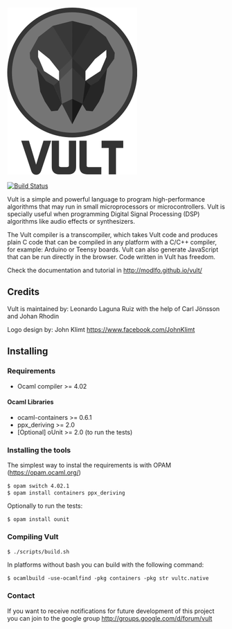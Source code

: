 ![Vult](/other/Images/Vult.png?raw=true "Vult")

[![Build Status](https://travis-ci.org/modlfo/vult.svg?branch=master)](https://travis-ci.org/modlfo/vult)

Vult is a simple and powerful language to program high-performance algorithms that may run in small microprocessors or microcontrollers. Vult is specially useful when programming Digital Signal Processing (DSP) algorithms like audio effects or synthesizers.

The Vult compiler is a transcompiler, which takes Vult code and produces plain C code that can be compiled in any platform with a C/C++ compiler, for example: Arduino or Teensy boards. Vult can also generate JavaScript that can be run directly in the browser. Code written in Vult has freedom.

Check the documentation and tutorial in http://modlfo.github.io/vult/

## Credits

Vult is maintained by: Leonardo Laguna Ruiz with the help of Carl Jönsson and Johan Rhodin

Logo design by: John Klimt https://www.facebook.com/JohnKlimt

## Installing

### Requirements

- Ocaml compiler >= 4.02

#### Ocaml Libraries

- ocaml-containers >= 0.6.1
- ppx_deriving >= 2.0
- [Optional] oUnit >= 2.0 (to run the tests)

### Installing the tools
 The simplest way to instal the requirements is with OPAM (https://opam.ocaml.org/)
```
$ opam switch 4.02.1
$ opam install containers ppx_deriving
```
Optionally to run the tests:
```
$ opam install ounit
```
### Compiling Vult
```
$ ./scripts/build.sh
```
In platforms without bash you can build with the following command:
```
$ ocamlbuild -use-ocamlfind -pkg containers -pkg str vultc.native
```
### Contact

If you want to receive notifications for future development of this project you can join to the google group http://groups.google.com/d/forum/vult


